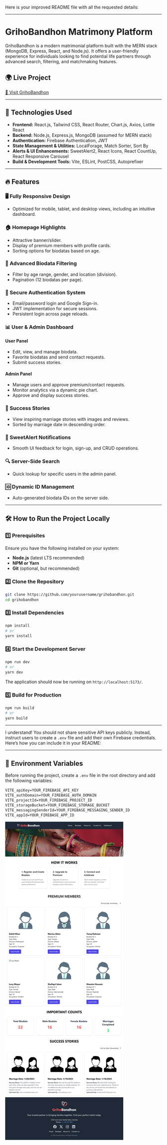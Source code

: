 Here is your improved README file with all the requested details:

---

# GrihoBandhon Matrimony Platform

GrihoBandhon is a modern matrimonial platform built with the MERN stack (MongoDB, Express, React, and Node.js). It offers a user-friendly experience for individuals looking to find potential life partners through advanced search, filtering, and matchmaking features.


## 🌍 Live Project
[🔗 Visit GrihoBandhon](https://grihobondhon.netlify.app)

---

## 🚀 Technologies Used

- **Frontend:** React.js, Tailwind CSS, React Router, Chart.js, Axios, Lottie React
- **Backend:** Node.js, Express.js, MongoDB (assumed for MERN stack)
- **Authentication:** Firebase Authentication, JWT
- **State Management & Utilities:** LocalForage, Match Sorter, Sort By
- **Alerts & UI Enhancements:** SweetAlert2, React Icons, React CountUp, React Responsive Carousel
- **Build & Development Tools:** Vite, ESLint, PostCSS, Autoprefixer

---

## 🔥 Features

### 🖥️ Fully Responsive Design
- Optimized for mobile, tablet, and desktop views, including an intuitive dashboard.

### 🏠 Homepage Highlights
- Attractive banner/slider.
- Display of premium members with profile cards.
- Sorting options for biodatas based on age.

### 🔎 Advanced Biodata Filtering
- Filter by age range, gender, and location (division).
- Pagination (12 biodatas per page).

### 🔐 Secure Authentication System
- Email/password login and Google Sign-in.
- JWT implementation for secure sessions.
- Persistent login across page reloads.

### 📊 User & Admin Dashboard
#### **User Panel**
- Edit, view, and manage biodata.
- Favorite biodatas and send contact requests.
- Submit success stories.

#### **Admin Panel**
- Manage users and approve premium/contact requests.
- Monitor analytics via a dynamic pie chart.
- Approve and display success stories.

### 💌 Success Stories
- View inspiring marriage stories with images and reviews.
- Sorted by marriage date in descending order.

### 🔔 SweetAlert Notifications
- Smooth UI feedback for login, sign-up, and CRUD operations.

### 🔍 Server-Side Search
- Quick lookup for specific users in the admin panel.

### 🆔 Dynamic ID Management
- Auto-generated biodata IDs on the server side.


---

## 🛠 How to Run the Project Locally

### 1️⃣ Prerequisites
Ensure you have the following installed on your system:
- **Node.js** (latest LTS recommended)
- **NPM or Yarn**
- **Git** (optional, but recommended)

### 2️⃣ Clone the Repository
```sh
git clone https://github.com/yourusername/grihobandhon.git
cd grihobandhon
```

### 3️⃣ Install Dependencies
```sh
npm install
# or
yarn install
```

### 4️⃣ Start the Development Server
```sh
npm run dev
# or
yarn dev
```
The application should now be running on `http://localhost:5173/`.

### 5️⃣ Build for Production
```sh
npm run build
# or
yarn build
```

---

I understand! You should not share sensitive API keys publicly. Instead, instruct users to create a `.env` file and add their own Firebase credentials. Here’s how you can include it in your README:

---

## 🔑 Environment Variables

Before running the project, create a `.env` file in the root directory and add the following variables:

```env
VITE_apiKey=YOUR_FIREBASE_API_KEY
VITE_authDomain=YOUR_FIREBASE_AUTH_DOMAIN
VITE_projectId=YOUR_FIREBASE_PROJECT_ID
VITE_storageBucket=YOUR_FIREBASE_STORAGE_BUCKET
VITE_messagingSenderId=YOUR_FIREBASE_MESSAGING_SENDER_ID
VITE_appId=YOUR_FIREBASE_APP_ID
```

![Project Screenshot](https://raw.githubusercontent.com/pritom-roy/griho-bondhon-client/main/griho.png)